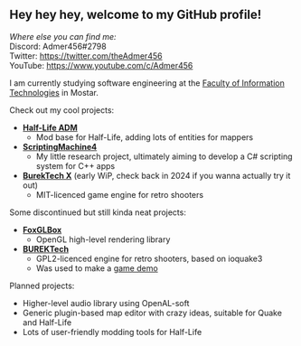 
## Hey hey hey, welcome to my GitHub profile!

*Where else you can find me:*  
Discord: Admer456#2798  
Twitter: https://twitter.com/theAdmer456  
YouTube: https://www.youtube.com/c/Admer456

I am currently studying software engineering at the [Faculty of Information Technologies](https://www.fit.ba/) in Mostar.

Check out my cool projects:
* [**Half-Life ADM**](https://github.com/Admer456/halflife-adm)
    - Mod base for Half-Life, adding lots of entities for mappers
* [**ScriptingMachine4**](https://github.com/Admer456/ScriptingMachine4)
    - My little research project, ultimately aiming to develop a C# scripting system for C++ apps
* [**BurekTech X**](https://github.com/Admer456/btx-engine) (early WiP, check back in 2024 if you wanna actually try it out)
    - MIT-licenced game engine for retro shooters

Some discontinued but still kinda neat projects:
* [**FoxGLBox**](https://github.com/Admer456/FoxGLBox)
    - OpenGL high-level rendering library
* [**BUREKTech**](https://github.com/Admer456/ioq3-burek)
    - GPL2-licenced engine for retro shooters, based on ioquake3
    - Was used to make a [game demo](https://www.youtube.com/watch?v=SzYP1LTfNuk&t=1668s)

Planned projects:
- Higher-level audio library using OpenAL-soft
- Generic plugin-based map editor with crazy ideas, suitable for Quake and Half-Life
- Lots of user-friendly modding tools for Half-Life

